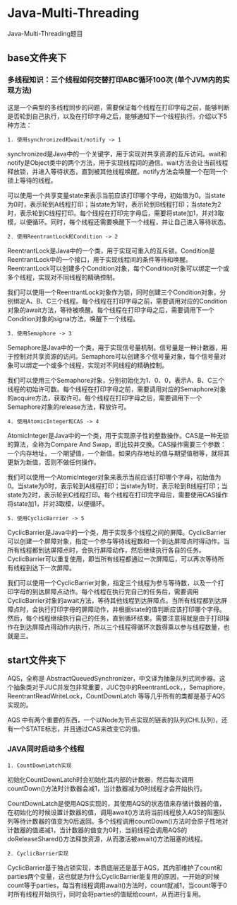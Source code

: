 # Java-Multi-Threading
Java-Multi-Threading题目

## base文件夹下
### 多线程知识：三个线程如何交替打印ABC循环100次 (单个JVM内的实现方法)

这是一个典型的多线程同步的问题，需要保证每个线程在打印字母之前，能够判断是否轮到自己执行，以及在打印字母之后，能够通知下一个线程执行。介绍以下5种方法：

    1. 使用synchronized和wait/notify -> 1
synchronized是Java中的一个关键字，用于实现对共享资源的互斥访问。wait和notify是Object类中的两个方法，用于实现线程间的通信。wait方法会让当前线程释放锁，并进入等待状态，直到被其他线程唤醒。notify方法会唤醒一个在同一个锁上等待的线程。


可以使用一个共享变量state来表示当前应该打印哪个字母，初始值为0。当state为0时，表示轮到A线程打印；当state为1时，表示轮到B线程打印；当state为2时，表示轮到C线程打印。每个线程在打印完字母后，需要将state加1，并对3取模，以便循环。同时，每个线程还需要唤醒下一个线程，并让自己进入等待状态。

    2. 使用ReentrantLock和Condition -> 2
ReentrantLock是Java中的一个类，用于实现可重入的互斥锁。Condition是ReentrantLock中的一个接口，用于实现线程间的条件等待和唤醒。ReentrantLock可以创建多个Condition对象，每个Condition对象可以绑定一个或多个线程，实现对不同线程的精确控制。

我们可以使用一个ReentrantLock对象作为锁，同时创建三个Condition对象，分别绑定A、B、C三个线程。每个线程在打印字母之前，需要调用对应的Condition对象的await方法，等待被唤醒。每个线程在打印字母之后，需要调用下一个Condition对象的signal方法，唤醒下一个线程。

    3. 使用Semaphore -> 3
Semaphore是Java中的一个类，用于实现信号量机制。信号量是一种计数器，用于控制对共享资源的访问。Semaphore可以创建多个信号量对象，每个信号量对象可以绑定一个或多个线程，实现对不同线程的精确控制。

我们可以使用三个Semaphore对象，分别初始化为1、0、0，表示A、B、C三个线程的初始许可数。每个线程在打印字母之前，需要调用对应的Semaphore对象的acquire方法，获取许可。每个线程在打印字母之后，需要调用下一个Semaphore对象的release方法，释放许可。



    4. 使用AtomicInteger和CAS -> 4
AtomicInteger是Java中的一个类，用于实现原子性的整数操作。CAS是一种无锁的算法，全称为Compare And Swap，即比较并交换。CAS操作需要三个参数：一个内存地址，一个期望值，一个新值。如果内存地址的值与期望值相等，就将其更新为新值，否则不做任何操作。

我们可以使用一个AtomicInteger对象来表示当前应该打印哪个字母，初始值为0。当state为0时，表示轮到A线程打印；当state为1时，表示轮到B线程打印；当state为2时，表示轮到C线程打印。每个线程在打印完字母后，需要使用CAS操作将state加1，并对3取模，以便循环。



    5. 使用CyclicBarrier -> 5
CyclicBarrier是Java中的一个类，用于实现多个线程之间的屏障。CyclicBarrier可以创建一个屏障对象，指定一个参与等待线程数和一个到达屏障点时得动作。当所有线程都到达屏障点时，会执行屏障动作，然后继续执行各自的任务。CyclicBarrier可以重复使用，即当所有线程都通过一次屏障后，可以再次等待所有线程到达下一次屏障。

我们可以使用一个CyclicBarrier对象，指定三个线程为参与等待数，以及一个打印字母的到达屏障点动作。每个线程在执行完自己的任务后，需要调用CyclicBarrier对象的await方法，等待其他线程到达屏障点。当所有线程都到达屏障点时，会执行打印字母的屏障动作，并根据state的值判断应该打印哪个字母。然后，每个线程继续执行自己的任务，直到循环结束。需要注意得就是由于打印操作在到达屏障点得动作内执行，所以三个线程得循环次数得乘以参与线程数量，也就是三。


## start文件夹下

AQS，全称是 AbstractQueuedSynchronizer，中文译为抽象队列式同步器。这个抽象类对于JUC并发包非常重要，JUC包中的ReentrantLock，，Semaphore，ReentrantReadWriteLock，CountDownLatch 等等几乎所有的类都是基于AQS实现的。


AQS 中有两个重要的东西，一个以Node为节点实现的链表的队列(CHL队列)，还有一个STATE标志，并且通过CAS来改变它的值。
### JAVA同时启动多个线程
    1. CountDownLatch实现
初始化CountDownLatch时会初始化其内部的计数器，然后每次调用countDown()方法时计数器会减1，当计数器减为0时线程才会开始执行。


CountDownLatch是使用AQS实现的，其使用AQS的状态值来存储计数器的值，在初始化的时候设置计数器的值，调用await()方法将当前线程放入AQS的阻塞队列等待计数器的值变为0后返回。多个线程调用countDown()方法时会原子性地对计数器的值递减1，当计数器的值变为0时，当前线程会调用AQS的doReleaseShared()方法释放资源，从而激活被await()方法阻塞的线程。

    2. CyclicBarrier实现
CyclicBarrier基于独占锁实现，本质底层还是基于AQS，其内部维护了count和parties两个变量，这也就是为什么CyclicBarrier能复用的原因，一开始的时候count等于parties，每当有线程调用await()方法时，count就减1，当count等于0时所有线程开始执行，同时会将parties的值赋给count，从而进行复用。

